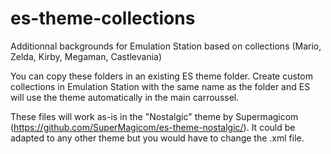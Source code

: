 # es-theme-collections
Additionnal backgrounds for Emulation Station based on collections (Mario, Zelda, Kirby, Megaman, Castlevania)

You can copy these folders in an existing ES theme folder. Create custom collections in Emulation Station with the same name as the folder and ES will use the theme automatically in the main carroussel. 

These files will work as-is in the "Nostalgic" theme by Supermagicom (https://github.com/SuperMagicom/es-theme-nostalgic/). It could be adapted to any other theme but you would have to change the .xml file. 
